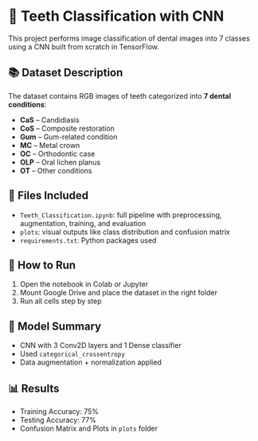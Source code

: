 # 🦷 Teeth Classification with CNN
This project performs image classification of dental images into 7 classes using a CNN built from scratch in TensorFlow.

## 📚 Dataset Description
The dataset contains RGB images of teeth categorized into **7 dental conditions**:
- **CaS** – Candidiasis
- **CoS** – Composite restoration
- **Gum** – Gum-related condition
- **MC** – Metal crown
- **OC** – Orthodontic case
- **OLP** – Oral lichen planus
- **OT** – Other conditions

## 📁 Files Included
- `Teeth_Classification.ipynb`: full pipeline with preprocessing, augmentation, training, and evaluation
- `plots`: visual outputs like class distribution and confusion matrix
- `requirements.txt`: Python packages used

## 🔧 How to Run
1. Open the notebook in Colab or Jupyter
2. Mount Google Drive and place the dataset in the right folder
3. Run all cells step by step

## 🧪 Model Summary
- CNN with 3 Conv2D layers and 1 Dense classifier
- Used `categorical_crossentropy`
- Data augmentation + normalization applied

## 📊 Results
- Training Accuracy: 75%
- Testing Accuracy: 77%
- Confusion Matrix and Plots in `plots` folder
